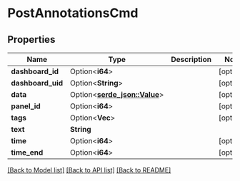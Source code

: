 # PostAnnotationsCmd

## Properties

Name | Type | Description | Notes
------------ | ------------- | ------------- | -------------
**dashboard_id** | Option<**i64**> |  | [optional]
**dashboard_uid** | Option<**String**> |  | [optional]
**data** | Option<[**serde_json::Value**](.md)> |  | [optional]
**panel_id** | Option<**i64**> |  | [optional]
**tags** | Option<**Vec<String>**> |  | [optional]
**text** | **String** |  | 
**time** | Option<**i64**> |  | [optional]
**time_end** | Option<**i64**> |  | [optional]

[[Back to Model list]](../README.md#documentation-for-models) [[Back to API list]](../README.md#documentation-for-api-endpoints) [[Back to README]](../README.md)


